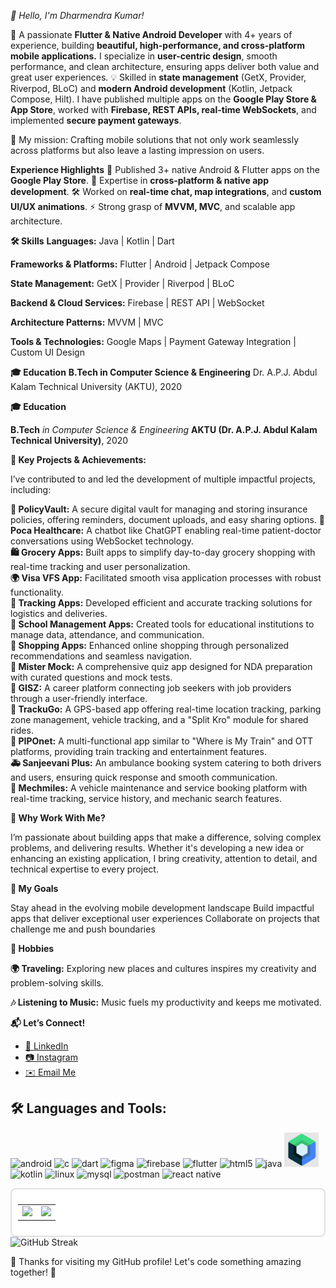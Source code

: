 *👋 Hello, I'm Dharmendra Kumar!*

🚀 A passionate **Flutter & Native Android Developer** with 4+ years of experience, building **beautiful, high-performance, and cross-platform mobile applications.** I specialize in **user-centric design**, smooth performance, and clean architecture, ensuring apps deliver both value and great user experiences.
💡 Skilled in **state management** (GetX, Provider, Riverpod, BLoC) and **modern Android development** (Kotlin, Jetpack Compose, Hilt). I have published multiple apps on the **Google Play Store & App Store**, worked with **Firebase, REST APIs, real-time WebSockets**, and implemented **secure payment gateways**.

🎯 My mission: Crafting mobile solutions that not only work seamlessly across platforms but also leave a lasting impression on users.


**Experience Highlights**
📱 Published 3+ native Android & Flutter apps on the **Google Play Store**.
🔹 Expertise in **cross-platform & native app development**.
🛠️ Worked on **real-time chat, map integrations**, and **custom UI/UX animations**.
⚡ Strong grasp of **MVVM, MVC**, and scalable app architecture.


**🛠️ Skills**
**Languages:**
Java | Kotlin | Dart

**Frameworks & Platforms:**
Flutter | Android | Jetpack Compose

**State Management:**
GetX | Provider | Riverpod | BLoC

**Backend & Cloud Services:**
Firebase | REST API | WebSocket

**Architecture Patterns:**
MVVM | MVC

**Tools & Technologies:**
Google Maps | Payment Gateway Integration | Custom UI Design


**🎓 Education**
**B.Tech in Computer Science & Engineering**
Dr. A.P.J. Abdul Kalam Technical University (AKTU), 2020


**🎓 Education**

**B.Tech** *in Computer Science & Engineering*
**AKTU (Dr. A.P.J. Abdul Kalam Technical University)**, 2020


**💼 Key Projects & Achievements:**

I’ve contributed to and led the development of multiple impactful projects, including:

**📜 PolicyVault:** A secure digital vault for managing and storing insurance policies, offering reminders, document uploads, and easy sharing options.
**🤖 Poca Healthcare:** A chatbot like ChatGPT enabling real-time patient-doctor conversations using WebSocket technology.  
**🛍️ Grocery Apps:**  Built apps to simplify day-to-day grocery shopping with real-time tracking and user personalization.  
**🌍 Visa VFS App:**  Facilitated smooth visa application processes with robust functionality.  
**🚚 Tracking Apps:**  Developed efficient and accurate tracking solutions for logistics and deliveries.  
**🏫 School Management Apps:**  Created tools for educational institutions to manage data, attendance, and communication.  
**🛒 Shopping Apps:**  Enhanced online shopping through personalized recommendations and seamless navigation.  
**🧠 Mister Mock:**  A comprehensive quiz app designed for NDA preparation with curated questions and mock tests.  
**💼 GISZ:**  A career platform connecting job seekers with job providers through a user-friendly interface.  
**📍 TrackuGo:**  A GPS-based app offering real-time location tracking, parking zone management, vehicle tracking, and a "Split Kro" module for shared rides.  
**🚆 PIPOnet:**  A multi-functional app similar to "Where is My Train" and OTT platforms, providing train tracking and entertainment features.  
**🚑 Sanjeevani Plus:**  An ambulance booking system catering to both drivers and users, ensuring quick response and smooth communication.  
**🚗 Mechmiles:** A vehicle maintenance and service booking platform with real-time tracking, service history, and mechanic search features.


**🌟 Why Work With Me?**

I’m passionate about building apps that make a difference, solving complex problems, and delivering results. Whether it's developing a new idea or enhancing an existing application, I bring creativity, attention to detail, and technical expertise to every project.


**🎯 My Goals**

Stay ahead in the evolving mobile development landscape
Build impactful apps that deliver exceptional user experiences
Collaborate on projects that challenge me and push boundaries

**🎵 Hobbies**

**🌍 Traveling:** Exploring new places and cultures inspires my creativity and problem-solving skills.

**🎶 Listening to Music:** Music fuels my productivity and keeps me motivated.


**📬 Let’s Connect!**

- [💼 LinkedIn](https://www.linkedin.com/in/dharmendra-kumar-flutter-developer?utm_source=share&utm_campaign=share_via&utm_content=profile&utm_medium=android_app)
- [📷 Instagram](https://www.instagram.com/mr_dharmendr06/?igsh=cTk1bmtrZWZrMzg1)
- [✉️ Email Me](mailto:dharm.dk1999@gmail.com)



## 🛠️ Languages and Tools:

<p align="left">
  <img src="https://cdn.jsdelivr.net/gh/devicons/devicon/icons/android/android-original.svg" height="55" alt="android" />
  <img src="https://cdn.jsdelivr.net/gh/devicons/devicon/icons/c/c-original.svg" height="55" alt="c" />
  <img src="https://cdn.jsdelivr.net/gh/devicons/devicon/icons/dart/dart-original.svg" height="55" alt="dart" />
  <img src="https://cdn.jsdelivr.net/gh/devicons/devicon/icons/figma/figma-original.svg" height="55" alt="figma" />
  <img src="https://cdn.jsdelivr.net/gh/devicons/devicon/icons/firebase/firebase-plain.svg" height="55" alt="firebase" />
  <img src="https://cdn.jsdelivr.net/gh/devicons/devicon/icons/flutter/flutter-original.svg" height="55" alt="flutter" />
  <img src="https://cdn.jsdelivr.net/gh/devicons/devicon/icons/html5/html5-original.svg" height="55" alt="html5" />
  <img src="https://cdn.jsdelivr.net/gh/devicons/devicon/icons/java/java-original.svg" height="55" alt="java" />
  <img src="https://raw.githubusercontent.com/github/explore/main/topics/jetpack-compose/jetpack-compose.png" height="55" alt="jetpack compose" />
  <img src="https://cdn.jsdelivr.net/gh/devicons/devicon/icons/kotlin/kotlin-original.svg" height="55" alt="kotlin" />
  <img src="https://cdn.jsdelivr.net/gh/devicons/devicon/icons/linux/linux-original.svg" height="55" alt="linux" />
  <img src="https://cdn.jsdelivr.net/gh/devicons/devicon/icons/mysql/mysql-original.svg" height="55" alt="mysql" />
  <img src="https://cdn.jsdelivr.net/gh/devicons/devicon/icons/postman/postman-original.svg" height="55" alt="postman" />
  <img src="https://cdn.jsdelivr.net/gh/devicons/devicon/icons/react/react-original.svg" height="55" alt="react native" />
</p>



<td align="center" valign="top">
  <div style="background-color:white; padding:10px; border:2px solid #e0e0e0; border-radius:8px;">
    <table>
      <tr>
        <td>
          <img src="https://github-readme-stats.vercel.app/api?username=dharmendra7899&show_icons=true&theme=default" height="165" />
        </td>
        <td>
          <img src="https://github-readme-stats.vercel.app/api/top-langs/?username=dharmendra7899&layout=compact&theme=default" height="165" />
        </td>
      </tr>
    </table>
  </div>
  <tr>
        <td colspan="2" align="center">
          <img src="https://streak-stats.demolab.com/?user=dharmendra7899&theme=default" alt="GitHub Streak"/>
        </td>
      </tr>
</td>






🙏 Thanks for visiting my GitHub profile! Let's code something amazing together! 🚀
